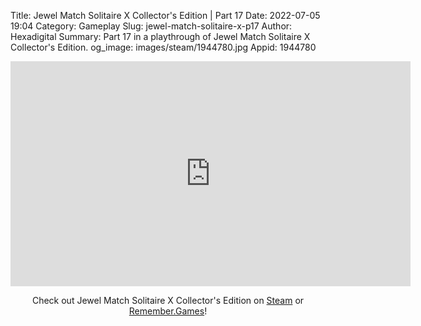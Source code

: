 Title: Jewel Match Solitaire X Collector's Edition | Part 17
Date: 2022-07-05 19:04
Category: Gameplay
Slug: jewel-match-solitaire-x-p17
Author: Hexadigital
Summary: Part 17 in a playthrough of Jewel Match Solitaire X Collector's Edition.
og_image: images/steam/1944780.jpg
Appid: 1944780

<center><iframe src="https://www.youtube.com/embed/5QIFJlHij20?feature=oembed" allow="accelerometer; autoplay; encrypted-media; gyroscope; picture-in-picture" width="640" height="360" frameborder="0"></iframe>

Check out Jewel Match Solitaire X Collector's Edition on [Steam](https://store.steampowered.com/app/1944780/?curator_clanid=34633900) or [Remember.Games](https://remember.games/game/5936/)!</center>

